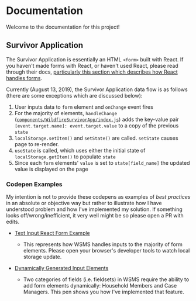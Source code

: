 # Documentation

Welcome to the documentation for this project!

## Survivor Application

The Survivor Application is essentially an HTML `<form>` built with React. If you haven't made forms with React, or haven't used React, please read through their docs, <a href="https://reactjs.org/docs/forms.html">particularly this section which describes how React handles forms</a>.

Currently (August 13, 2019), the Survivor Application data flow is as follows (there are some exceptions which are discussed below):


1. User inputs data to `form` element and `onChange` event fires
2. For the majority of elements, `handleChange` (<a href="https://github.com/vishalbakshi/CallForCode/blob/master/src/components/WildfireSurvivorApp/index.js#L25">`components/WildfireSurvivorApp/index.js`</a>) adds the key-value pair `[event.target.name]: event.target.value` to a copy of the previous `state`
3. `localStorage.setItem()` and `setState()` are called. `setState` causes page to re-render.
4. `useState` is called, which uses either the initial state of `localStorage.getItem()` to populate `state` 
5. Since each `form` elements' `value` is set to `state[field_name]` the updated value is displayed on the page

### Codepen Examples

My intention is not to provide these codepens as examples of _best practices_ in an absolute or objective way but rather to illustrate how I have understood problem and how I've implemented my solution. If something looks off/wrong/inefficient, it very well might be so please open a PR with edits.

- <a href="https://codepen.io/vishalbakshi/pen/ZEzQaOE?editors=1010">Text Input React Form Example</a>
  - This represents how WSMS handles inputs to the majority of form elements. Please open your browser's developer tools to watch local storage update.

- <a href="https://codepen.io/vishalbakshi/pen/RwbrxyX?editors=0010">Dynamically Generated Input Elements</a>
   - Two categories of fields (i.e. fieldsets) in WSMS require the ability to add form elements dynamically: Household Members and Case Managers. This pen shows you how I've implemented that feature.
   
   
